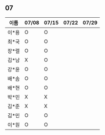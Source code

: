 ## 07
|이름|07/08|07/15|07/22|07/29|
|-|-|-|-|-|
|이*용|O|O|||
|최*국|O|O|||
|장*렬|O|O|||
|김*남|X|O|||
|강*윤|O|O|||
|배*솜|O|O|||
|배*현|O|O|||
|박*민|X|X|||
|김*준|X|X|||
|김*민|O|O|||
|이*원|O|O|||
